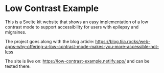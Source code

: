 # Low Contrast Example

This is a Svelte kit website that shows an easy implementation of a low contrast mode to support accessibility for users with epilepsy and migraines. 

The project goes along with the blog article: https://blog.tiia.rocks/web-apps-why-offering-a-low-contrast-mode-makes-you-more-accessible-not-less

The site is live on: https://low-contrast-example.netlify.app/ and can be tested there. 


